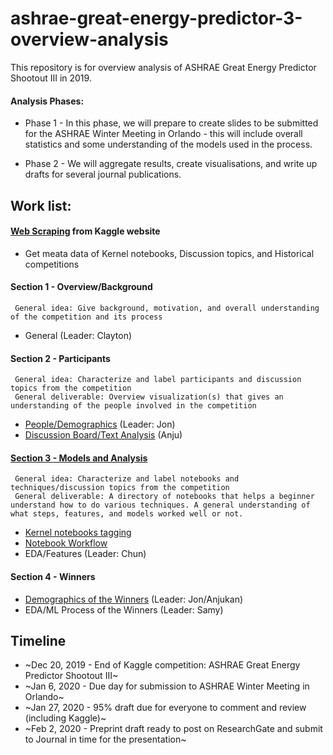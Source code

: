# ashrae-great-energy-predictor-3-overview-analysis

This repository is for overview analysis of ASHRAE Great Energy Predictor Shootout III in 2019.

#### Analysis Phases:

* Phase 1 - In this phase, we will prepare to create slides to be submitted for the ASHRAE Winter Meeting in Orlando - this will include overall statistics and some understanding of the models used in the process.

* Phase 2 - We will aggregate results, create visualisations, and write up drafts for several journal publications.

## Work list:

#### [Web Scraping](WebScraping) from Kaggle website
   * Get meata data of Kernel notebooks, Discussion topics, and Historical competitions   
   
#### Section 1 - Overview/Background
     General idea: Give background, motivation, and overall understanding of the competition and its process
   * General (Leader: Clayton)

#### Section 2 - Participants
     General idea: Characterize and label participants and discussion topics from the competition
     General deliverable: Overview visualization(s) that gives an understanding of the people involved in the competition 
   * [People/Demographics](Demographics) (Leader: Jon)
   * [Discussion Board/Text Analysis](Section2/DiscussionAnalysis.ipynb) (Anju)

#### [Section 3 - Models and Analysis](Section3)
     General idea: Characterize and label notebooks and techniques/discussion topics from the competition
     General deliverable: A directory of notebooks that helps a beginner understand how to do various techniques. A general understanding of what steps, features, and models worked well or not.
   * [Kernel notebooks tagging](Section3/ASHRAE-Kaggle_notebooks_meta(Tagged).xlsx) 
   * [Notebook Workflow](https://docs.google.com/spreadsheets/d/1HZz-tM1TomXYz2Ux0dNXfU7sF4_yrnAEAXtLoLYUnMs/edit?usp=sharing)
   * EDA/Features (Leader: Chun)

#### Section 4 - Winners
   * [Demographics of the Winners](Demographics) (Leader: Jon/Anjukan)
   * EDA/ML Process of the Winners (Leader: Samy)

## Timeline
- ~Dec 20, 2019 - End of Kaggle competition: ASHRAE Great Energy Predictor Shootout III~
- ~Jan 6, 2020 - Due day for submission to ASHRAE Winter Meeting in Orlando~
- ~Jan 27, 2020 - 95% draft due for everyone to comment and review (including Kaggle)~
- ~Feb 2, 2020 - Preprint draft ready to post on ResearchGate and submit to Journal in time for the presentation~
